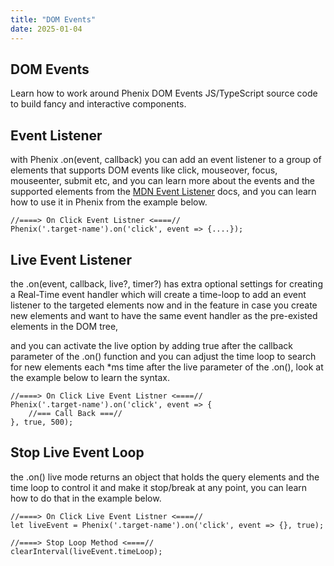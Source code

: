 ```yaml
---
title: "DOM Events"
date: 2025-01-04
---
```


## DOM Events

Learn how to work around Phenix DOM Events JS/TypeScript source code to build fancy and interactive components.

## Event Listener

with Phenix .on(event, callback) you can add an event listener to a group of elements that supports DOM events like click, mouseover, focus, mouseenter, submit etc, and you can learn more about the events and the supported elements from the [MDN Event Listener](https://developer.mozilla.org/en-US/docs/Web/API/EventTarget/addEventListener) docs, and you can learn how to use it in Phenix from the example below.

```
//====> On Click Event Listner <====//
Phenix('.target-name').on('click', event => {....});
```

## Live Event Listener

the .on(event, callback, live?, timer?) has extra optional settings for creating a Real-Time event handler which will create a time-loop to add an event listener to the targeted elements now and in the feature in case you create new elements and want to have the same event handler as the pre-existed elements in the DOM tree,

and you can activate the live option by adding true after the callback parameter of the .on() function and you can adjust the time loop to search for new elements each \*ms time after the live parameter of the .on(), look at the example below to learn the syntax.

```
//====> On Click Live Event Listner <====//
Phenix('.target-name').on('click', event => {
    //=== Call Back ===//
}, true, 500);
```

## Stop Live Event Loop

the .on() live mode returns an object that holds the query elements and the time loop to control it and make it stop/break at any point, you can learn how to do that in the example below.

```
//====> On Click Live Event Listner <====//
let liveEvent = Phenix('.target-name').on('click', event => {}, true);

//====> Stop Loop Method <====//
clearInterval(liveEvent.timeLoop);
```
